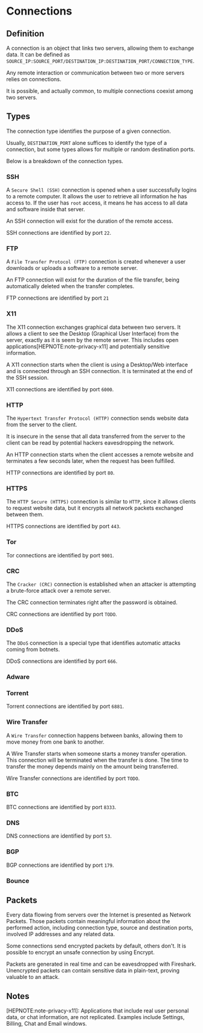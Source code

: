 # Connections

## Definition

A connection is an object that links two servers, allowing them to exchange data. It can be defined as  `SOURCE_IP:SOURCE_PORT/DESTINATION_IP:DESTINATION_PORT/CONNECTION_TYPE`.

Any remote interaction or communication between two or more servers relies on connections.

It is possible, and actually common, to multiple connections coexist among two servers.

## Types

The connection type identifies the purpose of a given connection.

Usually, `DESTINATION_PORT` alone suffices to identify the type of a connection, but some types allows for multiple or random destination ports.

Below is a breakdown of the connection types.

### SSH

A `Secure Shell (SSH)` connection is opened when a user successfully logins to a remote computer. It allows the user to retrieve all information he has access to. If the user has `root` access, it means he has access to all data and software inside that server.

An SSH connection will exist for the duration of the remote access.

SSH connections are identified by port `22`.

### FTP

A `File Transfer Protocol (FTP)` connection is created whenever a user downloads or uploads a software to a remote server.

An FTP connection will exist for the duration of the file transfer, being automatically deleted when the transfer completes. 

FTP connections are identified by port `21`

### X11

The X11 connection exchanges graphical data between two servers. It allows a client to see the Desktop (Graphical User Interface) from the server, exactly as it is seem by the remote server. This includes open applications[HEPNOTE:note-privacy-x11] and potentially sensitive information.

A X11 connection starts when the client is using a Desktop/Web interface and is connected through an SSH connection. It is terminated at the end of the SSH session. 

X11 connections are identified by port `6000`.

### HTTP

The `Hypertext Transfer Protocol (HTTP)` connection sends website data from the server to the client. 

It is insecure in the sense that all data transferred from the server to the client can be read by potential hackers eavesdropping the network.

An HTTP connection starts when the client accesses a remote website and terminates a few seconds later, when the request has been fulfilled. 

HTTP connections are identified by port `80`.

### HTTPS

The `HTTP Secure (HTTPS)` connection is similar to `HTTP`, since it allows clients to request website data, but it encrypts all network packets exchanged between them.

HTTPS connections are identified by port `443`.

### Tor

Tor connections are identified by port `9001`.

### CRC

The `Cracker (CRC)` connection is established when an attacker is attempting a brute-force attack over a remote server.

The CRC connection terminates right after the password is obtained.

CRC connections are identified by port `TODO`.

### DDoS

The `DDoS` connection is a special type that identifies automatic attacks coming from botnets.

DDoS connections are identified by port `666`.

### Adware

### Torrent

Torrent connections are identified by port `6881`.

### Wire Transfer

A `Wire Transfer` connection happens between banks, allowing them to move money from one bank to another.

A Wire Transfer starts when someone starts a money transfer operation. This connection will be terminated when the transfer is done. The time to transfer the money depends mainly on the amount being transferred.

Wire Transfer connections are identified by port `TODO`.

### BTC

BTC connections are identified by port `8333`.

### DNS

DNS connections are identified by port `53`.

### BGP

BGP connections are identified by port `179`.

### Bounce

## Packets

Every data flowing from servers over the Internet is presented as Network Packets. Those packets contain meaningful information about the performed action, including connection type, source and destination ports, involved IP addresses and any related data.

Some connections send encrypted packets by default, others don't. It is possible to encrypt an unsafe connection by using Encrypt.

Packets are generated in real time and can be eavesdropped with Fireshark. Unencrypted packets can contain sensitive data in plain-text, proving valuable to an attack.

## Notes

[HEPNOTE:note-privacy-x11]: Applications that include real user personal data, or chat information, are not replicated. Examples include Settings, Billing, Chat and Email windows.